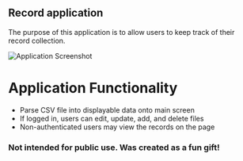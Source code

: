 ## Record application

The purpose of this application is to allow users to keep track of their record collection.

![Application Screenshot](app/assets/ApplicationScreenShot.png)

# Application Functionality

- Parse CSV file into displayable data onto main screen
- If logged in, users can edit, update, add, and delete files
- Non-authenticated users may view the records on the page

### Not intended for public use. Was created as a fun gift!
